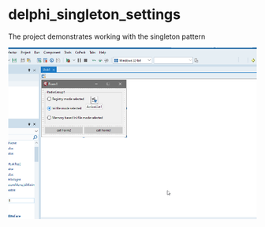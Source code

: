 # delphi_singleton_settings

The project demonstrates working with the singleton pattern

![](pict/singleton_set.gif)
